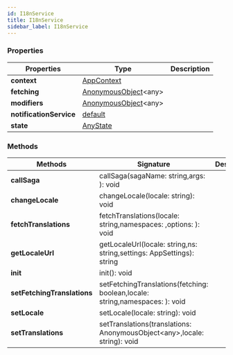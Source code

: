 ```yaml
---
id: I18nService
title: I18nService
sidebar_label: I18nService
---
```




### Properties

| Properties | Type | Description |
| --------- | ---- | ----------- |
| **context** | [AppContext](/framework-api/interfaces/AppContext.md) |  |
| **fetching** | [AnonymousObject](/framework-api/interfaces/AnonymousObject.md)<any\> |  |
| **modifiers** | [AnonymousObject](/framework-api/interfaces/AnonymousObject.md)<any\> |  |
| **notificationService** | [default](/framework-api/classes/NotificationService.md) |  |
| **state** | [AnyState](/framework-api/interfaces/AnyState.md) |  |


### Methods

| Methods | Signature | Description |
| --------- | ---- | ----------- |
| **callSaga** | callSaga(sagaName: string,args: ): void |  |
| **changeLocale** | changeLocale(locale: string): void |  |
| **fetchTranslations** | fetchTranslations(locale: string,namespaces: ,options: ): void |  |
| **getLocaleUrl** | getLocaleUrl(locale: string,ns: string,settings: AppSettings): string |  |
| **init** | init(): void |  |
| **setFetchingTranslations** | setFetchingTranslations(fetching: boolean,locale: string,namespaces: ): void |  |
| **setLocale** | setLocale(locale: string): void |  |
| **setTranslations** | setTranslations(translations: AnonymousObject<any\>,locale: string): void |  |
